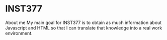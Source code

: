 # INST377
About me
  My main goal for INST377 is to obtain as much information about Javascript and HTML so that I can translate that knowledge into a real      work environment.
